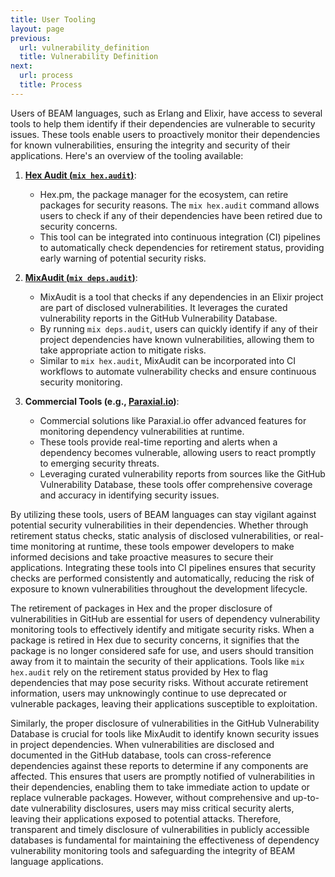 ```yaml
---
title: User Tooling
layout: page
previous:
  url: vulnerability_definition
  title: Vulnerability Definition
next:
  url: process
  title: Process
---
```


Users of BEAM languages, such as Erlang and Elixir, have access to several tools
to help them identify if their dependencies are vulnerable to security issues.
These tools enable users to proactively monitor their dependencies for known
vulnerabilities, ensuring the integrity and security of their applications.
Here's an overview of the tooling available:

1. [**Hex Audit (`mix hex.audit`)**](https://hexdocs.pm/hex/Mix.Tasks.Hex.Audit.html):
   - Hex.pm, the package manager for the ecosystem, can retire packages for
     security reasons. The `mix hex.audit` command allows users to check if any
     of their dependencies have been retired due to security concerns.
   - This tool can be integrated into continuous integration (CI) pipelines to
     automatically check dependencies for retirement status, providing early
     warning of potential security risks.

2. [**MixAudit (`mix deps.audit`)**](https://github.com/mirego/mix_audit):
   - MixAudit is a tool that checks if any dependencies in an Elixir project are
     part of disclosed vulnerabilities. It leverages the curated vulnerability
     reports in the GitHub Vulnerability Database.
   - By running `mix deps.audit`, users can quickly identify if any of their
     project dependencies have known vulnerabilities, allowing them to take
     appropriate action to mitigate risks.
   - Similar to `mix hex.audit`, MixAudit can be incorporated into CI workflows
     to automate vulnerability checks and ensure continuous security monitoring.

3. **Commercial Tools (e.g., [Paraxial.io](https://paraxial.io/))**:
   - Commercial solutions like Paraxial.io offer advanced features for
     monitoring dependency vulnerabilities at runtime.
   - These tools provide real-time reporting and alerts when a dependency
     becomes vulnerable, allowing users to react promptly to emerging security
     threats.
   - Leveraging curated vulnerability reports from sources like the GitHub
     Vulnerability Database, these tools offer comprehensive coverage and
     accuracy in identifying security issues.

By utilizing these tools, users of BEAM languages can stay vigilant against
potential security vulnerabilities in their dependencies. Whether through
retirement status checks, static analysis of disclosed vulnerabilities, or
real-time monitoring at runtime, these tools empower developers to make informed
decisions and take proactive measures to secure their applications. Integrating
these tools into CI pipelines ensures that security checks are performed
consistently and automatically, reducing the risk of exposure to known
vulnerabilities throughout the development lifecycle.

The retirement of packages in Hex and the proper disclosure of vulnerabilities
in GitHub are essential for users of dependency vulnerability monitoring tools
to effectively identify and mitigate security risks. When a package is retired
in Hex due to security concerns, it signifies that the package is no longer
considered safe for use, and users should transition away from it to maintain
the security of their applications. Tools like `mix hex.audit` rely on the
retirement status provided by Hex to flag dependencies that may pose security
risks. Without accurate retirement information, users may unknowingly continue
to use deprecated or vulnerable packages, leaving their applications susceptible
to exploitation.

Similarly, the proper disclosure of vulnerabilities in the GitHub Vulnerability
Database is crucial for tools like MixAudit to identify known security issues in
project dependencies. When vulnerabilities are disclosed and documented in the
GitHub database, tools can cross-reference dependencies against these reports to
determine if any components are affected. This ensures that users are promptly
notified of vulnerabilities in their dependencies, enabling them to take
immediate action to update or replace vulnerable packages. However, without
comprehensive and up-to-date vulnerability disclosures, users may miss critical
security alerts, leaving their applications exposed to potential attacks.
Therefore, transparent and timely disclosure of vulnerabilities in publicly
accessible databases is fundamental for maintaining the effectiveness of
dependency vulnerability monitoring tools and safeguarding the integrity of BEAM
language applications.